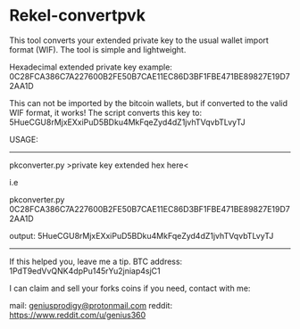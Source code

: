 # Rekel-convertpvk
This tool converts your extended private key to the usual wallet import format (WIF).
The tool is simple and lightweight.

Hexadecimal extended private key example:
0C28FCA386C7A227600B2FE50B7CAE11EC86D3BF1FBE471BE89827E19D72AA1D

This can not be imported by the bitcoin wallets, but if converted to the valid WIF format, it works!
The script converts this key to:
5HueCGU8rMjxEXxiPuD5BDku4MkFqeZyd4dZ1jvhTVqvbTLvyTJ

USAGE:

---
pkconverter.py >private key extended hex here<

i.e

pkconverter.py 0C28FCA386C7A227600B2FE50B7CAE11EC86D3BF1FBE471BE89827E19D72AA1D

output: 5HueCGU8rMjxEXxiPuD5BDku4MkFqeZyd4dZ1jvhTVqvbTLvyTJ

---
If this helped you, leave me a tip.
BTC address: 1PdT9edVvQNK4dpPu145rYu2jniap4sjC1

I can claim and sell your forks coins if you need, contact with me:

mail: geniusprodigy@protonmail.com
reddit: https://www.reddit.com/u/genius360
